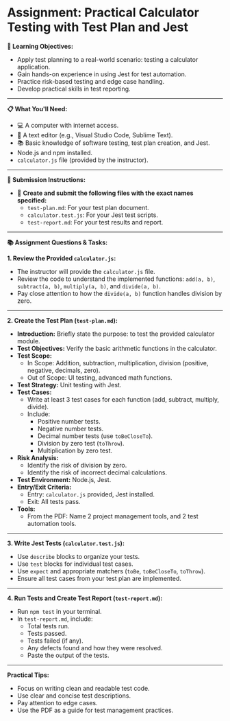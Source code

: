 # Assignment: Practical Calculator Testing with Test Plan and Jest

**🎯 Learning Objectives:**

* Apply test planning to a real-world scenario: testing a calculator application.
* Gain hands-on experience in using Jest for test automation.
* Practice risk-based testing and edge case handling.
* Develop practical skills in test reporting.

---

**📋 What You'll Need:**

* 💻 A computer with internet access.
* 📝 A text editor (e.g., Visual Studio Code, Sublime Text).
* 📚 Basic knowledge of software testing, test plan creation, and Jest.
* Node.js and npm installed.
* `calculator.js` file (provided by the instructor).

---

**📝 Submission Instructions:**

* 📂 **Create and submit the following files with the exact names specified:**
    * `test-plan.md`: For your test plan document.
    * `calculator.test.js`: For your Jest test scripts.
    * `test-report.md`: For your test results and report.

---

**📚 Assignment Questions & Tasks:**

**1. Review the Provided `calculator.js`:**

* The instructor will provide the `calculator.js` file.
* Review the code to understand the implemented functions: `add(a, b)`, `subtract(a, b)`, `multiply(a, b)`, and `divide(a, b)`.
* Pay close attention to how the `divide(a, b)` function handles division by zero.

---

**2. Create the Test Plan (`test-plan.md`):**

* **Introduction:** Briefly state the purpose: to test the provided calculator module.
* **Test Objectives:** Verify the basic arithmetic functions in the calculator.
* **Test Scope:**
    * In Scope: Addition, subtraction, multiplication, division (positive, negative, decimals, zero).
    * Out of Scope: UI testing, advanced math functions.
* **Test Strategy:** Unit testing with Jest.
* **Test Cases:**
    * Write at least 3 test cases for each function (add, subtract, multiply, divide).
    * Include:
        * Positive number tests.
        * Negative number tests.
        * Decimal number tests (use `toBeCloseTo`).
        * Division by zero test (`toThrow`).
        * Multiplication by zero test.
* **Risk Analysis:**
    * Identify the risk of division by zero.
    * Identify the risk of incorrect decimal calculations.
* **Test Environment:** Node.js, Jest.
* **Entry/Exit Criteria:**
    * Entry: `calculator.js` provided, Jest installed.
    * Exit: All tests pass.
* **Tools:**
    * From the PDF: Name 2 project management tools, and 2 test automation tools.

---

**3. Write Jest Tests (`calculator.test.js`):**

* Use `describe` blocks to organize your tests.
* Use `test` blocks for individual test cases.
* Use `expect` and appropriate matchers (`toBe`, `toBeCloseTo`, `toThrow`).
* Ensure all test cases from your test plan are implemented.

---

**4. Run Tests and Create Test Report (`test-report.md`):**

* Run `npm test` in your terminal.
* In `test-report.md`, include:
    * Total tests run.
    * Tests passed.
    * Tests failed (if any).
    * Any defects found and how they were resolved.
    * Paste the output of the tests.

---

**Practical Tips:**

* Focus on writing clean and readable test code.
* Use clear and concise test descriptions.
* Pay attention to edge cases.
* Use the PDF as a guide for test management practices.
